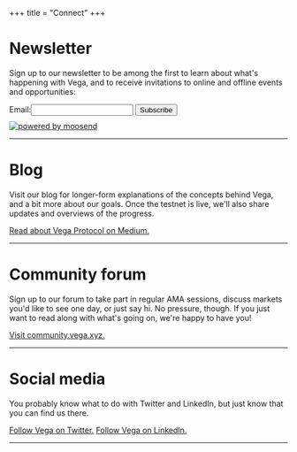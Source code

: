 +++
title = "Connect"
+++
# Newsletter
Sign up to our newsletter to be among the first to learn about what's happening with Vega, and to receive invitations to online and offline events and opportunities:
<form action="https://app.moosend.com/subscribe/593bee4b-17fe-4a01-beff-ba9c9ea8616e" method="post" id="ms-sub-form" target="_blank">
<div>
<label for="email">Email:</label><input type="email" name="ms-email" id="email" required />
<input type="submit" value="Subscribe" /><div style="margin-top: 10px;"><a href="//www.moosend.com/?utm_source=poweredby&utm_medium=forms&utm_campaign=vegaprotocol.moosend.com" target="_blank"><img alt="powered by moosend" src="//www.moosend.com/images/poweredby.png" /></a></div>
</div>
</form>


---

# Blog
Visit our blog for longer-form explanations of the concepts behind Vega, and a bit more about our goals. Once the testnet is live, we'll also share updates and overviews of the progress. 

[Read about Vega Protocol on Medium.](https://medium.com/vegaprotocol)

---

# Community forum
Sign up to our forum to take part in regular AMA sessions, discuss markets you'd like to see one day, or just say hi. No pressure, though. If you just want to read along with what's going on, we're happy to have you! 

[Visit community.vega.xyz.](https://community.vega.xyz)

---

# Social media 
You probably know what to do with Twitter and LinkedIn, but just know that you can find us there. 

[Follow Vega on Twitter.](https://www.twitter.com/vegaprotocol)
[Follow Vega on LinkedIn.](https://www.linkedin.com/company/vega-protocol/)

---
